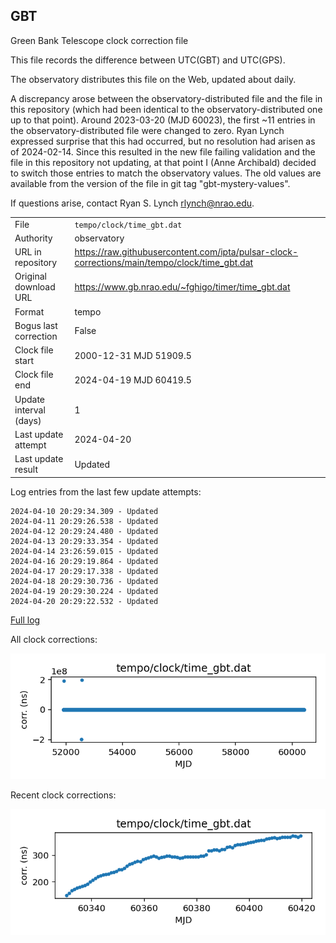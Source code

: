 
## GBT

Green Bank Telescope clock correction file

This file records the difference between UTC(GBT) and UTC(GPS).

The observatory distributes this file on the Web, updated about daily.

A discrepancy arose between the observatory-distributed file and the
file in this repository (which had been identical to the 
observatory-distributed one up to that point). Around 
2023-03-20 (MJD 60023), the first ~11 entries in the 
observatory-distributed file were changed to zero.
Ryan Lynch expressed surprise that this had occurred, but no
resolution had arisen as of 2024-02-14. Since this resulted in
the new file failing validation and the file in this repository
not updating, at that point I (Anne Archibald) decided to
switch those entries to match the observatory values. The old values
are available from the version of the file in git tag 
"gbt-mystery-values".

If questions arise, contact Ryan S. Lynch <rlynch@nrao.edu>.

|     |     |
|:--- |:--- |
| File | `tempo/clock/time_gbt.dat` |
| Authority | observatory |
| URL in repository | <https://raw.githubusercontent.com/ipta/pulsar-clock-corrections/main/tempo/clock/time_gbt.dat> |
| Original download URL | <https://www.gb.nrao.edu/~fghigo/timer/time_gbt.dat> |
| Format | tempo |
| Bogus last correction | False |
| Clock file start | 2000-12-31 MJD 51909.5 |
| Clock file end | 2024-04-19 MJD 60419.5 |
| Update interval (days) | 1 |
| Last update attempt | 2024-04-20 |
| Last update result | Updated |

Log entries from the last few update attempts:
```
2024-04-10 20:29:34.309 - Updated
2024-04-11 20:29:26.538 - Updated
2024-04-12 20:29:24.480 - Updated
2024-04-13 20:29:33.354 - Updated
2024-04-14 23:26:59.015 - Updated
2024-04-16 20:29:19.864 - Updated
2024-04-17 20:29:17.338 - Updated
2024-04-18 20:29:30.736 - Updated
2024-04-19 20:29:30.224 - Updated
2024-04-20 20:29:22.532 - Updated
```
[Full log](https://raw.githubusercontent.com/ipta/pulsar-clock-corrections/main/log/tempo/clock/time_gbt.dat.log)


All clock corrections:

![plot of all clock corrections](time_gbt.dat.png "All corrections")

Recent clock corrections:

![plot of recent clock corrections](time_gbt.dat.short.png "Recent corrections")

